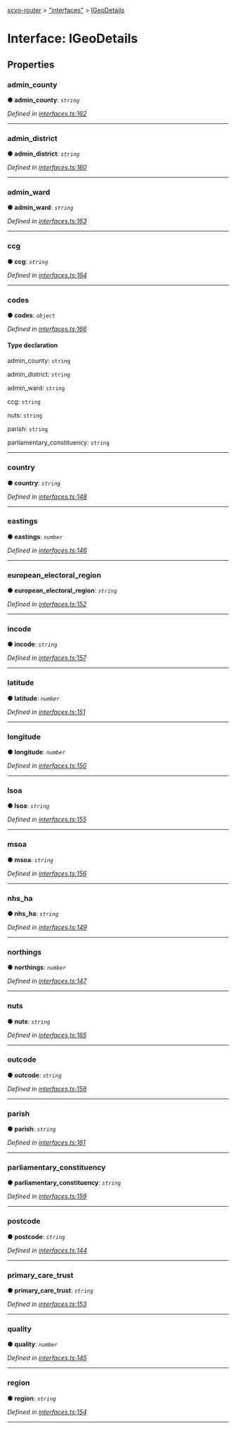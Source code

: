 [scvo-router](../README.md) > ["interfaces"](../modules/_interfaces_.md) > [IGeoDetails](../interfaces/_interfaces_.igeodetails.md)



# Interface: IGeoDetails


## Properties
<a id="admin_county"></a>

###  admin_county

**●  admin_county**:  *`string`* 

*Defined in [interfaces.ts:162](https://github.com/scvodigital/scvo-router/blob/35f78e1/src/interfaces.ts#L162)*





___

<a id="admin_district"></a>

###  admin_district

**●  admin_district**:  *`string`* 

*Defined in [interfaces.ts:160](https://github.com/scvodigital/scvo-router/blob/35f78e1/src/interfaces.ts#L160)*





___

<a id="admin_ward"></a>

###  admin_ward

**●  admin_ward**:  *`string`* 

*Defined in [interfaces.ts:163](https://github.com/scvodigital/scvo-router/blob/35f78e1/src/interfaces.ts#L163)*





___

<a id="ccg"></a>

###  ccg

**●  ccg**:  *`string`* 

*Defined in [interfaces.ts:164](https://github.com/scvodigital/scvo-router/blob/35f78e1/src/interfaces.ts#L164)*





___

<a id="codes"></a>

###  codes

**●  codes**:  *`object`* 

*Defined in [interfaces.ts:166](https://github.com/scvodigital/scvo-router/blob/35f78e1/src/interfaces.ts#L166)*


#### Type declaration




 admin_county: `string`






 admin_district: `string`






 admin_ward: `string`






 ccg: `string`






 nuts: `string`






 parish: `string`






 parliamentary_constituency: `string`







___

<a id="country"></a>

###  country

**●  country**:  *`string`* 

*Defined in [interfaces.ts:148](https://github.com/scvodigital/scvo-router/blob/35f78e1/src/interfaces.ts#L148)*





___

<a id="eastings"></a>

###  eastings

**●  eastings**:  *`number`* 

*Defined in [interfaces.ts:146](https://github.com/scvodigital/scvo-router/blob/35f78e1/src/interfaces.ts#L146)*





___

<a id="european_electoral_region"></a>

###  european_electoral_region

**●  european_electoral_region**:  *`string`* 

*Defined in [interfaces.ts:152](https://github.com/scvodigital/scvo-router/blob/35f78e1/src/interfaces.ts#L152)*





___

<a id="incode"></a>

###  incode

**●  incode**:  *`string`* 

*Defined in [interfaces.ts:157](https://github.com/scvodigital/scvo-router/blob/35f78e1/src/interfaces.ts#L157)*





___

<a id="latitude"></a>

###  latitude

**●  latitude**:  *`number`* 

*Defined in [interfaces.ts:151](https://github.com/scvodigital/scvo-router/blob/35f78e1/src/interfaces.ts#L151)*





___

<a id="longitude"></a>

###  longitude

**●  longitude**:  *`number`* 

*Defined in [interfaces.ts:150](https://github.com/scvodigital/scvo-router/blob/35f78e1/src/interfaces.ts#L150)*





___

<a id="lsoa"></a>

###  lsoa

**●  lsoa**:  *`string`* 

*Defined in [interfaces.ts:155](https://github.com/scvodigital/scvo-router/blob/35f78e1/src/interfaces.ts#L155)*





___

<a id="msoa"></a>

###  msoa

**●  msoa**:  *`string`* 

*Defined in [interfaces.ts:156](https://github.com/scvodigital/scvo-router/blob/35f78e1/src/interfaces.ts#L156)*





___

<a id="nhs_ha"></a>

###  nhs_ha

**●  nhs_ha**:  *`string`* 

*Defined in [interfaces.ts:149](https://github.com/scvodigital/scvo-router/blob/35f78e1/src/interfaces.ts#L149)*





___

<a id="northings"></a>

###  northings

**●  northings**:  *`number`* 

*Defined in [interfaces.ts:147](https://github.com/scvodigital/scvo-router/blob/35f78e1/src/interfaces.ts#L147)*





___

<a id="nuts-1"></a>

###  nuts

**●  nuts**:  *`string`* 

*Defined in [interfaces.ts:165](https://github.com/scvodigital/scvo-router/blob/35f78e1/src/interfaces.ts#L165)*





___

<a id="outcode"></a>

###  outcode

**●  outcode**:  *`string`* 

*Defined in [interfaces.ts:158](https://github.com/scvodigital/scvo-router/blob/35f78e1/src/interfaces.ts#L158)*





___

<a id="parish-1"></a>

###  parish

**●  parish**:  *`string`* 

*Defined in [interfaces.ts:161](https://github.com/scvodigital/scvo-router/blob/35f78e1/src/interfaces.ts#L161)*





___

<a id="parliamentary_constituency-1"></a>

###  parliamentary_constituency

**●  parliamentary_constituency**:  *`string`* 

*Defined in [interfaces.ts:159](https://github.com/scvodigital/scvo-router/blob/35f78e1/src/interfaces.ts#L159)*





___

<a id="postcode"></a>

###  postcode

**●  postcode**:  *`string`* 

*Defined in [interfaces.ts:144](https://github.com/scvodigital/scvo-router/blob/35f78e1/src/interfaces.ts#L144)*





___

<a id="primary_care_trust"></a>

###  primary_care_trust

**●  primary_care_trust**:  *`string`* 

*Defined in [interfaces.ts:153](https://github.com/scvodigital/scvo-router/blob/35f78e1/src/interfaces.ts#L153)*





___

<a id="quality"></a>

###  quality

**●  quality**:  *`number`* 

*Defined in [interfaces.ts:145](https://github.com/scvodigital/scvo-router/blob/35f78e1/src/interfaces.ts#L145)*





___

<a id="region"></a>

###  region

**●  region**:  *`string`* 

*Defined in [interfaces.ts:154](https://github.com/scvodigital/scvo-router/blob/35f78e1/src/interfaces.ts#L154)*





___


